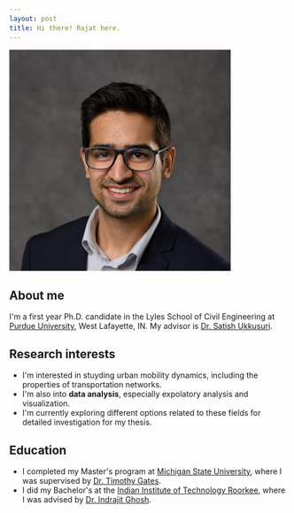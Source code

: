 ```yaml
---
layout: post
title: Hi there! Rajat here.
---
```


![placeholder](./public/img/main-pic-1x1.jpg "Professional photo")

## About me

I'm a first year Ph.D. candidate in the Lyles School of Civil Engineering at [Purdue University](https://www.purdue.edu/), West Lafayette, IN. My advisor is [Dr. Satish Ukkusuri](http://www.satishukkusuri.com/).

## Research interests

* I'm interested in stuyding urban mobility dynamics, including the properties of transportation networks.
* I'm also into **data analysis**, especially expolatory analysis and visualization.
* I'm currently exploring different options related to these fields for detailed investigation for my thesis.

## Education

* I completed my Master's program at [Michigan State University](https://msu.edu/), where I was supervised by [Dr. Timothy Gates](https://www.egr.msu.edu/people/profile/gatestim).
* I did my Bachelor's at the [Indian Institute of Technology Roorkee](https://www.iitr.ac.in/), where I was advised by [Dr. Indrajit Ghosh](https://www.iitr.ac.in/departments/CE/pages/People+Faculty+Indrajit_Ghosh.html).